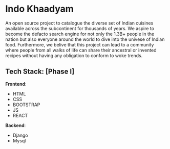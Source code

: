 # Indo Khaadyam

An open source project to catalogue the diverse set of Indian cuisines available across the subcontinent for thousands of years.
We aspire to become the defacto search engine for not only the 1.3B+ people in the nation but also everyone around the world to dive into the univese of Indian food.
Furthermore, we belive that this project can lead to a community where people from all walks of life can share their ancestral or invented recipes without having any obligation to conform to woke trends.


## Tech Stack: [Phase I]

__Frontend__:
 
 - HTML
 - CSS
 - BOOTSTRAP
 - JS
 - REACT
 
 __Backend__:
 
 - Django
 - Mysql
 
 
 
